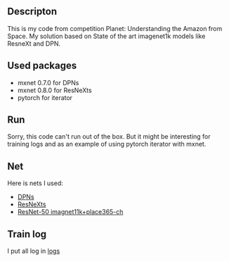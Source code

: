 ## Descripton
This is my code from competition Planet: Understanding the Amazon from Space. My solution based on State of the art imagenet1k models like ResneXt and DPN.


## Used packages
* mxnet 0.7.0 for DPNs
* mxnet 0.8.0 for ResNeXts
* pytorch for iterator

## Run
Sorry, this code can't run out of the box. But it might be interesting for training logs and as an example of using pytorch iterator with mxnet.
## Net
Here is nets I used:
* [DPNs](https://github.com/cypw/DPNs)
* [ResNeXts](https://github.com/dmlc/mxnet/tree/master/example/image-classification)
* [ResNet-50 imagnet11k+place365-ch](http://data.mxnet.io/models/imagenet-11k-place365-ch/)

## Train log
I put all log in [logs](https://github.com/N01Z3/kaggle_amazon_from_space/tree/master/logs)